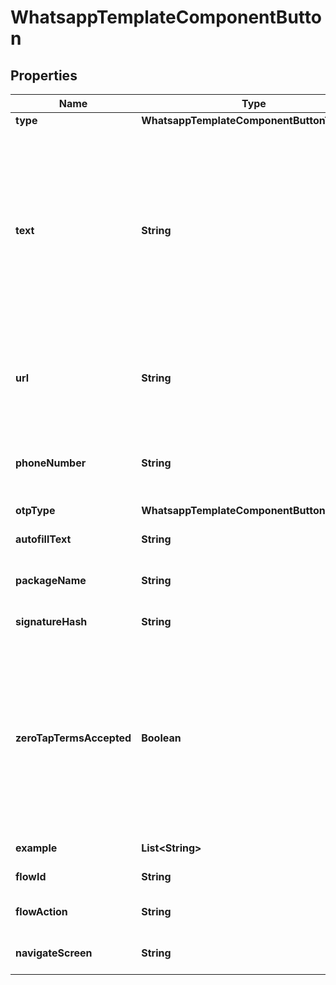 

# WhatsappTemplateComponentButton


## Properties

| Name | Type | Description | Notes |
|------------ | ------------- | ------------- | -------------|
|**type** | **WhatsappTemplateComponentButtonType** |  |  |
|**text** | **String** | **Required for button type &#x60;PHONE_NUMBER&#x60; or &#x60;URL&#x60;.** Button text. For &#x60;CODE_CODE&#x60; buttons, the text is a pre-set value and cannot be customized. For &#x60;OTP&#x60; buttons, if omitted, the text will default to a pre-set value localized to the template&#39;s language. For example, &#x60;Copy Code&#x60; for English (US). If your template is using a one-tap autofill button and you supply this value, the authentication template message will display a copy code button with this text if we are unable to validate your [handshake](https://developers.facebook.com/docs/whatsapp/business-management-api/authentication-templates/autofill-button-authentication-templates#handshake). Maximum 25 characters. |  [optional] |
|**url** | **String** | **Required for button type &#x60;URL&#x60;.** URL of website. There can be at most 1 variable at the end of the URL. Example: &#x60;https://www.luckyshrub.com/shop?promo&#x3D;{{1}}&#x60;. 2000 characters maximum. |  [optional] |
|**phoneNumber** | **String** | **Required for button type &#x60;PHONE_NUMBER&#x60;.** Alphanumeric string. Business phone number to be (display phone number) called when the user taps the button. 20 characters maximum. |  [optional] |
|**otpType** | **WhatsappTemplateComponentButtonOtpType** |  |  [optional] |
|**autofillText** | **String** | **One-tap and zero-tap buttons only.** One-tap button text. Maximum 25 characters. |  [optional] |
|**packageName** | **String** | **One-tap and zero-tap buttons only.** Your Android app&#39;s package name. |  [optional] |
|**signatureHash** | **String** | **One-tap and zero-tap buttons only.** Your app signing key hash. See [App Signing Key Hash](https://developers.facebook.com/docs/whatsapp/business-management-api/authentication-templates/zero-tap-authentication-templates#app-signing-key-hash). |  [optional] |
|**zeroTapTermsAccepted** | **Boolean** | **Zero-tap buttons only.** Set to &#x60;true&#x60; to indicate that you understand that your use of zero-tap authentication is subject to the WhatsApp Business Terms of Service, and that it&#39;s your responsibility to ensure your customers expect that the code will be automatically filled in on their behalf when they choose to receive the zero-tap code through WhatsApp. If set to &#x60;false&#x60;, the template will not be created as you need to accept zero-tap terms before creating zero-tap enabled message templates. |  [optional] |
|**example** | **List&lt;String&gt;** | Sample full URL for a &#x60;URL&#x60; button with a variable. |  [optional] |
|**flowId** | **String** | **Required for button type &#x60;FLOW&#x60;.** The unique ID of a Flow. |  [optional] |
|**flowAction** | **String** | **Use for button type &#x60;FLOW&#x60;.** Either &#x60;navigate&#x60; or &#x60;data_exchange&#x60;. Defaults to &#x60;navigate&#x60;. |  [optional] |
|**navigateScreen** | **String** | **Required if &#x60;flow_action&#x60; is &#x60;navigate&#x60;.** The unique ID of the Screen in the Flow. |  [optional] |



